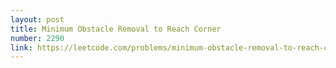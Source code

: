 ```yaml
---
layout: post
title: Minimum Obstacle Removal to Reach Corner
number: 2290
link: https://leetcode.com/problems/minimum-obstacle-removal-to-reach-corner
---
```

